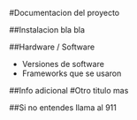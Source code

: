 
#Documentacion del proyecto

##Instalacion
bla bla

##Hardware / Software
 + Versiones de software
 + Frameworks que se usaron

##Info adicional
#Otro titulo mas

##Si no entendes llama al 911

